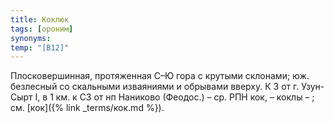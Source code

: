 ```yaml
---
title: Коклюк
tags: [ороним]
synonyms:
temp: "[В12]"
---
```


Плосковершинная, протяженная С–Ю гора с крутыми склонами; юж. безлесный со
скальными изваяниями и обрывами вверху. К З от г. Узун-Сырт I, в 1 км. к СЗ от
нп Наниково (Феодос.) – ср. РПН кок, – коклы – ; см. [кок]({% link _terms/кок.md %}).
